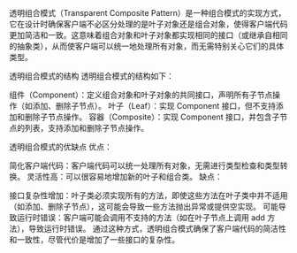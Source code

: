 透明组合模式（Transparent Composite Pattern）是一种组合模式的实现方式，它在设计时确保客户端不必区分处理的是叶子对象还是组合对象，使得客户端代码更加简洁和一致。这意味着组合对象和叶子对象都实现相同的接口（或继承自相同的抽象类），从而使客户端可以统一地处理所有对象，而无需特别关心它们的具体类型。

透明组合模式的结构
透明组合模式的结构如下：

组件（Component）：定义组合对象和叶子对象的共同接口，声明所有子节点操作（如添加、删除子节点）。
叶子（Leaf）：实现 Component 接口，但不支持添加和删除子节点操作。
容器（Composite）：实现 Component 接口，并包含子节点的列表，支持添加和删除子节点操作。

透明组合模式的优缺点
优点：

简化客户端代码：客户端代码可以统一处理所有对象，无需进行类型检查和类型转换。
灵活性高：可以很容易地增加新的叶子和组合类。
缺点：

接口复杂性增加：叶子类必须实现所有的方法，即使这些方法在叶子类中并不适用（如添加、删除子节点），这可能会导致一些方法抛出异常或提供空实现。
可能导致运行时错误：客户端可能会调用不支持的方法（如在叶子节点上调用 add 方法），导致运行时错误。
通过这种方式，透明组合模式确保了客户端代码的简洁性和一致性，尽管代价是增加了一些接口的复杂性。